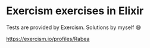 # Exercism exercises in Elixir

Tests are provided by Exercism.
Solutions by myself 😅

https://exercism.io/profiles/Rabea
